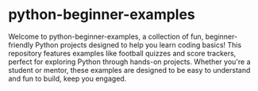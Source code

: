 # python-beginner-examples
Welcome to python-beginner-examples, a collection of fun, beginner-friendly Python projects designed to help you learn coding basics! This repository features examples like football quizzes and score trackers, perfect for exploring Python through hands-on projects. Whether you're a student or mentor, these examples are designed to be easy to understand and fun to build, keep you engaged.

